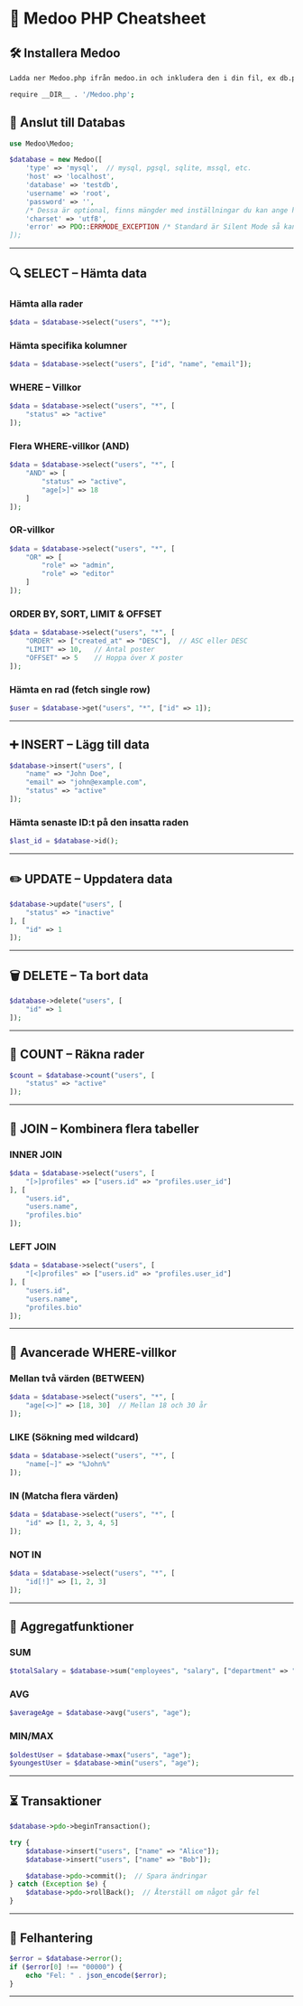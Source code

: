 # **📌 Medoo PHP Cheatsheet**

## **🛠️ Installera Medoo**
```sh
Ladda ner Medoo.php ifrån medoo.in och inkludera den i din fil, ex db.php

require __DIR__ . '/Medoo.php';
```

## **🔗 Anslut till Databas**
```php
use Medoo\Medoo;

$database = new Medoo([
    'type' => 'mysql',  // mysql, pgsql, sqlite, mssql, etc.
    'host' => 'localhost',
    'database' => 'testdb',
    'username' => 'root',
    'password' => '',
    /* Dessa är optional, finns mängder med inställningar du kan ange här på deras hemsida */
    'charset' => 'utf8',
    'error' => PDO::ERRMODE_EXCEPTION /* Standard är Silent Mode så kan va bra att sätta denna till just exeption /*
]);
```

---

## **🔍 SELECT – Hämta data**
### **Hämta alla rader**
```php
$data = $database->select("users", "*");
```

### **Hämta specifika kolumner**
```php
$data = $database->select("users", ["id", "name", "email"]);
```

### **WHERE – Villkor**
```php
$data = $database->select("users", "*", [
    "status" => "active"
]);
```

### **Flera WHERE-villkor (AND)**
```php
$data = $database->select("users", "*", [
    "AND" => [
        "status" => "active",
        "age[>]" => 18
    ]
]);
```

### **OR-villkor**
```php
$data = $database->select("users", "*", [
    "OR" => [
        "role" => "admin",
        "role" => "editor"
    ]
]);
```

### **ORDER BY, SORT, LIMIT & OFFSET**
```php
$data = $database->select("users", "*", [
    "ORDER" => ["created_at" => "DESC"],  // ASC eller DESC
    "LIMIT" => 10,   // Antal poster
    "OFFSET" => 5    // Hoppa över X poster
]);
```

### **Hämta en rad (fetch single row)**
```php
$user = $database->get("users", "*", ["id" => 1]);
```

---

## **➕ INSERT – Lägg till data**
```php
$database->insert("users", [
    "name" => "John Doe",
    "email" => "john@example.com",
    "status" => "active"
]);
```

### **Hämta senaste ID:t på den insatta raden**
```php
$last_id = $database->id();
```

---

## **✏️ UPDATE – Uppdatera data**
```php
$database->update("users", [
    "status" => "inactive"
], [
    "id" => 1
]);
```

---

## **🗑 DELETE – Ta bort data**
```php
$database->delete("users", [
    "id" => 1
]);
```

---

## **🔢 COUNT – Räkna rader**
```php
$count = $database->count("users", [
    "status" => "active"
]);
```

---

## **🔗 JOIN – Kombinera flera tabeller**
### **INNER JOIN**
```php
$data = $database->select("users", [
    "[>]profiles" => ["users.id" => "profiles.user_id"]
], [
    "users.id",
    "users.name",
    "profiles.bio"
]);
```

### **LEFT JOIN**
```php
$data = $database->select("users", [
    "[<]profiles" => ["users.id" => "profiles.user_id"]
], [
    "users.id",
    "users.name",
    "profiles.bio"
]);
```

---

## **🎯 Avancerade WHERE-villkor**
### **Mellan två värden (BETWEEN)**
```php
$data = $database->select("users", "*", [
    "age[<>]" => [18, 30]  // Mellan 18 och 30 år
]);
```

### **LIKE (Sökning med wildcard)**
```php
$data = $database->select("users", "*", [
    "name[~]" => "%John%"
]);
```

### **IN (Matcha flera värden)**
```php
$data = $database->select("users", "*", [
    "id" => [1, 2, 3, 4, 5]
]);
```

### **NOT IN**
```php
$data = $database->select("users", "*", [
    "id[!]" => [1, 2, 3]
]);
```

---

## **🔧 Aggregatfunktioner**
### **SUM**
```php
$totalSalary = $database->sum("employees", "salary", ["department" => "IT"]);
```

### **AVG**
```php
$averageAge = $database->avg("users", "age");
```

### **MIN/MAX**
```php
$oldestUser = $database->max("users", "age");
$youngestUser = $database->min("users", "age");
```

---

## **⏳ Transaktioner**
```php
$database->pdo->beginTransaction();

try {
    $database->insert("users", ["name" => "Alice"]);
    $database->insert("users", ["name" => "Bob"]);

    $database->pdo->commit();  // Spara ändringar
} catch (Exception $e) {
    $database->pdo->rollBack();  // Återställ om något går fel
}
```

---

## **🛑 Felhantering**
```php
$error = $database->error();
if ($error[0] !== "00000") {
    echo "Fel: " . json_encode($error);
}
```

---
